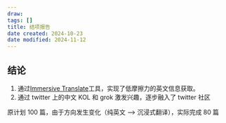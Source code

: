 ```yaml
---
draw:
tags: []
title: 结项报告
date created: 2024-10-23
date modified: 2024-11-12
---
```


## 结论

1. 通过[Immersive Translate](Immersive%20Translate.md)工具，实现了低摩擦力的英文信息获取。
2. 通过 twitter 上的中文 KOL 和 grok 激发兴趣，逐步融入了 twitter 社区

原计划 100 篇，由于方向发生变化（纯英文 --> 沉浸式翻译），实际完成 80 篇
